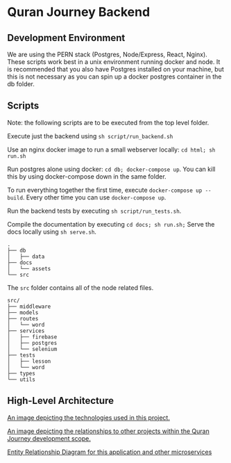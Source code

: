 # Quran Journey Backend

## Development Environment
We are using the PERN stack (Postgres, Node/Express, React, Nginx). These scripts work best in a unix environment running docker and node. It is recommended that you also have Postgres installed on your machine, but this is not necessary as you can spin up a docker postgres container in the db folder.

## Scripts

Note: the following scripts are to be executed from the top level folder.

Execute just the backend using `sh script/run_backend.sh`

Use an nginx docker image to run a small webserver locally:
`cd html; sh run.sh`

Run postgres alone using docker: `cd db; docker-compose up`. You can kill this by using docker-compose down in the same folder.

To run everything together the first time, execute `docker-compose up --build`. Every other time you can use `docker-compose up`.

Run the backend tests by executing `sh script/run_tests.sh`.

Compile the documentation by executing `cd docs; sh run.sh;` Serve the docs locally using `sh serve.sh`.

```
.
├── db
│   ├── data 
├── docs 
│   └── assets
└── src
```

The `src` folder contains all of the node related files.

```
src/
├── middleware
├── models
├── routes
│   └── word
├── services
│   ├── firebase
│   ├── postgres
│   └── selenium
├── tests
│   ├── lesson
│   └── word
├── types
└── utils
```

## High-Level Architecture 

[An image depicting the technologies used in this project.](https://user-images.githubusercontent.com/35634011/171746819-db404bc7-ed8f-4ad5-a65c-7d1d43051e62.png) 

[An image depicting the relationships to other projects within the Quran Journey development scope.](https://user-images.githubusercontent.com/35634011/171746913-332d998f-88c2-4b9d-84c7-fa189e104a5e.png)

[Entity Relationship Diagram for this application and other microservices](https://github.com/Quran-Journey/backend/tree/master/db#readme)
